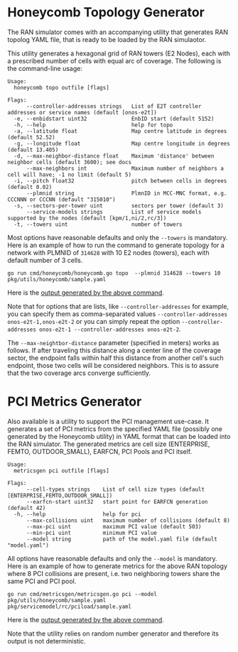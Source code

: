 # Honeycomb Topology Generator

The RAN simulator comes with an accompanying utility that generates RAN topolog
YAML file, that is ready to be loaded by the RAN simulaotor.

This utility generates a hexagonal grid of RAN towers (E2 Nodes), each with a prescribed
number of cells with equal arc of coverage. The following is the command-line usage:

```
Usage:
  honeycomb topo outfile [flags]

Flags:
      --controller-addresses strings   List of E2T controller addresses or service names (default [onos-e2t])
  -e, --enbidstart uint32              EnbID start (default 5152)
  -h, --help                           help for topo
  -a, --latitude float                 Map centre latitude in degrees (default 52.52)
  -g, --longitude float                Map centre longitude in degrees (default 13.405)
  -d, --max-neighbor-distance float    Maximum 'distance' between neighbor cells (default 3600); see docs
      --max-neighbors int              Maximum number of neighbors a cell will have; -1 no limit (default 5)
  -i, --pitch float32                  pitch between cells in degrees (default 0.02)
      --plmnid string                  PlmnID in MCC-MNC format, e.g. CCCNNN or CCCNN (default "315010")
  -s, --sectors-per-tower uint         sectors per tower (default 3)
      --service-models strings         List of service models supported by the nodes (default [kpm/1,ni/2,rc/3])
  -t, --towers uint                    number of towers
```

Most options have reasonable defaults and only the `--towers` is mandatory.
Here is an example of how to run the command to generate topology for a network with
PLMNID of `314628` with 10 E2 nodes (towers), each with default number of 3 cells.

```
go run cmd/honeycomb/honeycomb.go topo  --plmnid 314628 --towers 10 pkg/utils/honeycomb/sample.yaml
```

Here is the [output generated by the above command](../pkg/utils/honeycomb/sample.yaml).

Note that for options that are lists, like `--controller-addresses` for example, you can specify
them as comma-separated values `--controller-addresses onos-e2t-1,onos-e2t-2` or you can simply
repeat the option `--controller-addresses onos-e2t-1 --controller-addresses onos-e2t-2`.

The `--max-neightbor-distance` parameter (specified in meters) works as follows. If after traveling this
distance along a center line of the coverage sector, the endpoint falls within half this distance
from another cell's such endpoint, those two cells will be considered neighbors. This is to assure
that the two coverage arcs converge sufficiently.

# PCI Metrics Generator

Also available is a utility to support the PCI management use-case. It generates a
set of PCI metrics from the specified YAML file (possibly one generated by the Honeycomb
utility) in YAML format that can be loaded into the RAN simulator. The generated
metrics are cell size (ENTERPRISE, FEMTO, OUTDOOR_SMALL), EARFCN, PCI Pools and PCI itself.


```
Usage:
  metricsgen pci outfile [flags]

Flags:
      --cell-types strings    List of cell size types (default [ENTERPRISE,FEMTO,OUTDOOR_SMALL])
      --earfcn-start uint32   start point for EARFCN generation (default 42)
  -h, --help                  help for pci
      --max-collisions uint   maximum number of collisions (default 8)
      --max-pci uint          maximum PCI value (default 503)
      --min-pci uint          minimum PCI value
      --model string          path of the model.yaml file (default "model.yaml")
```

All options have reasonable defaults and only the `--model` is mandatory.
Here is an example of how to generate metrics for the above RAN topology where 8
PCI collisions are present, i.e. two neighboring towers share the same PCI and PCI pool.

```
go run cmd/metricsgen/metricsgen.go pci --model pkg/utils/honeycomb/sample.yaml pkg/servicemodel/rc/pciload/sample.yaml
```

Here is the [output generated by the above command](../pkg/servicemodel/rc/pciload/sample.yaml).

Note that the utility relies on random number generator and therefore its output is not deterministic.